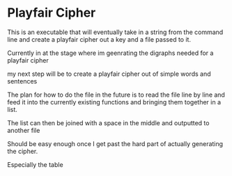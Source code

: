 # Playfair Cipher

This is an executable that will eventually take in a string from the command line and create a playfair cipher out a key and a file passed to it.

Currently in at the stage where im geenrating the digraphs needed for a playfair cipher

my next step will be to create a playfair cipher out of simple words and sentences

The plan for how to do the file in the future is to read the file line by line and feed it into the currently existing functions and bringing them together in a list.

The list can then be joined with a space in the middle and outputted to another file

Should be easy enough once I get past the hard part of actually generating the cipher.

Especially the table
